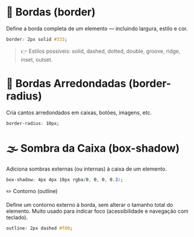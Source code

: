 # 🧱 Bordas (border)

Define a borda completa de um elemento — incluindo largura, estilo e cor.

```CSS
border: 2px solid #333;
```
> 👉 Estilos possíveis: solid, dashed, dotted, double, groove, ridge, inset, outset.


# 🎯 Bordas Arredondadas (border-radius)

Cria cantos arredondados em caixas, botões, imagens, etc.

```CSS
border-radius: 10px;
```

# 🌫️ Sombra da Caixa (box-shadow)

Adiciona sombras externas (ou internas) à caixa de um elemento.

```CSS
box-shadow: 4px 4px 10px rgba(0, 0, 0, 0.3);
```
✏️ Contorno (outline)

Define um contorno externo à borda, sem alterar o tamanho total do elemento.
Muito usado para indicar foco (acessibilidade e navegação com teclado).

```CSS
outline: 2px dashed #f00;
```
